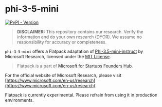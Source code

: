 # phi-3-5-mini

[![PyPI - Version](https://img.shields.io/pypi/v/flatpack)](https://pypi.org/project/flatpack/)

> **DISCLAIMER:** This repository contains our research. Verify the information and do your own research (DYOR). We assume no responsibility for accuracy or completeness.

`phi-3-5-mini` offers a Flatpack adaptation of [Phi-3.5-mini-instruct](https://huggingface.co/microsoft/Phi-3.5-mini-instruct) by Microsoft Research, licensed under the [MIT License](https://huggingface.co/microsoft/Phi-3.5-mini-instruct/blob/main/LICENSE).

> Flatpack is a part of [Microsoft for Startups Founders Hub](https://foundershub.startups.microsoft.com).

For the official website of Microsoft Research, please visit [https://www.microsoft.com/en-us/research](https://www.microsoft.com/en-us/research).

Flatpack is currently experimental. Please refrain from using it in production environments.